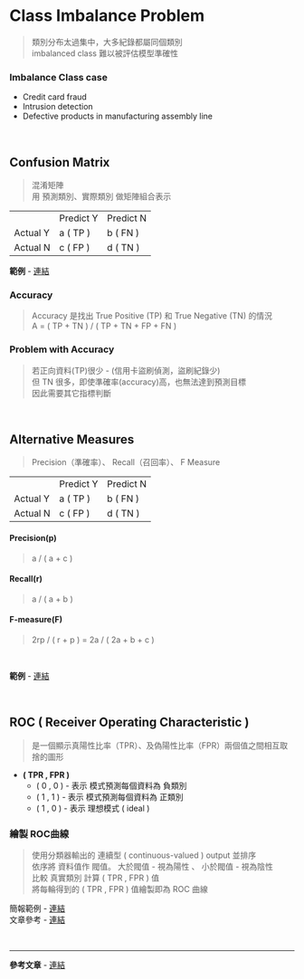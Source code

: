 # Class Imbalance Problem
> 類別分布太過集中，大多紀錄都屬同個類別  
> imbalanced class 難以被評估模型準確性

### Imbalance Class case
+ Credit card fraud
+ Intrusion detection
+ Defective products in manufacturing assembly line

<br>

## Confusion Matrix
> 混淆矩陣  
> 用 預測類別、實際類別 做矩陣組合表示

<table>
  <tr>
    <td></td>
    <td>Predict Y</td>
    <td>Predict N</td>
  </tr>
  <tr>
  <tr>
    <td>Actual Y</td>
    <td>a ( TP )</td>
    <td>b ( FN )</td>
  </tr>
  <tr>
    <td>Actual N </td>
    <td>c ( FP )</td>
    <td>d ( TN )</td>
  </tr>
</table>

**範例** - [連結](https://github.com/fuhsaio/BDLabNotes/blob/main/src/ch4_Accuracy.pdf)

### Accuracy
> Accuracy 是找出 True Positive (TP) 和 True Negative (TN) 的情況  
> A = ( TP + TN ) / ( TP + TN + FP + FN )

### Problem with Accuracy
> 若正向資料(TP)很少 - (信用卡盜刷偵測，盜刷紀錄少)  
> 但 TN 很多，即使準確率(accuracy)高，也無法達到預測目標  
> 因此需要其它指標判斷

<br>

## Alternative Measures
> Precision（準確率）、 Recall（召回率）、 F Measure

<table>
  <tr>
    <td></td>
    <td>Predict Y</td>
    <td>Predict N</td>
  </tr>
  <tr>
  <tr>
    <td>Actual Y</td>
    <td>a ( TP )</td>
    <td>b ( FN )</td>
  </tr>
  <tr>
    <td>Actual N </td>
    <td>c ( FP )</td>
    <td>d ( TN )</td>
  </tr>
</table>

#### Precision(p)
> a / ( a + c )
#### Recall(r) 
> a / ( a + b )
#### F-measure(F) 
> 2rp / ( r + p ) = 2a / ( 2a + b + c )

<br>

**範例** - [連結](https://github.com/fuhsaio/BDLabNotes/blob/main/src/ch4_AlternativeMeasures.pdf)

<br>

## ROC ( Receiver Operating Characteristic )
> 是一個顯示真陽性比率（TPR）、及偽陽性比率（FPR）兩個值之間相互取捨的圖形

+ **( TPR , FPR )**
  + ( 0 , 0 ) - 表示 模式預測每個資料為 負類別
  + ( 1 , 1 ) - 表示 模式預測每個資料為 正類別
  + ( 1 , 0 ) - 表示 理想模式 ( ideal )

### 繪製 ROC曲線
> 使用分類器輸出的 連續型 ( continuous-valued ) output 並排序  
> 依序將 資料值作 閥值。 大於閥值 - 視為陽性 、 小於閥值 - 視為陰性  
> 比較 真實類別 計算 ( TPR , FPR ) 值  
> 將每輪得到的 ( TPR , FPR ) 值繪製即為 ROC 曲線 

簡報範例 - [連結]()  
文章參考 - [連結](https://zhuanlan.zhihu.com/p/147919317)

<br>

---

**參考文章** - [連結](https://www.ycc.idv.tw/confusion-matrix.html)




